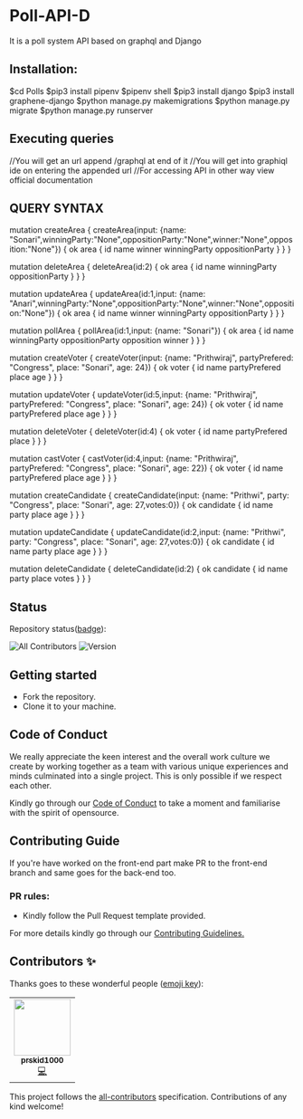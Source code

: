 # Poll-API-D
It is a poll system API based on graphql and Django

## Installation:
$cd Polls
$pip3 install pipenv
$pipenv shell
$pip3 install django
$pip3 install graphene-django
$python manage.py makemigrations
$python manage.py migrate
$python manage.py runserver

## Executing queries
//You will get an url append /graphql at end of it
//You will get into graphiql ide on entering the appended url
//For accessing API in other way view official documentation

## QUERY SYNTAX

mutation createArea {
  createArea(input: {name: "Sonari",winningParty:"None",oppositionParty:"None",winner:"None",opposition:"None"}) {
    ok
    area {
      id
      name
      winner
      winningParty
      oppositionParty
    }
  }
}

mutation deleteArea {
  deleteArea(id:2) {
    ok
    area {
      id
      name
      winningParty
      oppositionParty
    }
  }
}

mutation updateArea {
  updateArea(id:1,input: {name: "Anari",winningParty:"None",oppositionParty:"None",winner:"None",opposition:"None"}) {
    ok
    area {
      id
      name
      winner
      winningParty
      oppositionParty
    }
  }
}

mutation pollArea {
  pollArea(id:1,input: {name: "Sonari"}) {
    ok
   area {
      id
      name
      winningParty
      oppositionParty
      opposition
      winner
    }
  }
}

mutation createVoter {
  createVoter(input: {name: "Prithwiraj", partyPrefered: "Congress", place: "Sonari", age: 24}) {
    ok
   voter {
      id
      name
      partyPrefered
      place
      age
    }
  }
}

mutation updateVoter {
  updateVoter(id:5,input: {name: "Prithwiraj", partyPrefered: "Congress", place: "Sonari", age: 24}) {
    ok
   voter {
      id
      name
      partyPrefered
      place
      age
    }
  }
}

mutation deleteVoter {
  deleteVoter(id:4) {
    ok
    voter {
      id
      name
      partyPrefered
      place
    }
  }
}


mutation castVoter {
  castVoter(id:4,input: {name: "Prithwiraj", partyPrefered: "Congress", place: "Sonari", age: 22}) {
    ok
   voter {
      id
      name
      partyPrefered
      place
      age
    }
  }
}

mutation createCandidate {
  createCandidate(input: {name: "Prithwi", party: "Congress", place: "Sonari", age: 27,votes:0}) {
    ok
   candidate {
      id
      name
      party
      place
      age
    }
  }
}

mutation updateCandidate {
  updateCandidate(id:2,input: {name: "Prithwi", party: "Congress", place: "Sonari", age: 27,votes:0}) {
    ok
   candidate {
      id
      name
      party
      place
      age
    }
  }
}

mutation deleteCandidate {
  deleteCandidate(id:2) {
    ok
    candidate {
      id
      name
      party
      place
      votes
    }
  }
}

## Status
Repository status([badge](https://img.shields.io/badge/)):
<!-- ALL-CONTRIBUTORS-BADGE:START - Do not remove or modify this section -->
![All Contributors](https://img.shields.io/badge/all_contributors-1-orange.svg?style=flat-square)
![Version](https://img.shields.io/badge/version-1.0.0-green)
<!-- ALL-CONTRIBUTORS-BADGE:END -->

## Getting started

- Fork the repository.
- Clone it to your machine.

## Code of Conduct

We really appreciate the keen interest and the overall work culture we create by
working together as a team with various unique experiences and minds culminated
into a single project. This is only possible if we respect each other.

Kindly go through our
[Code of Conduct](https://github.com/prskid1000/Template/blob/main/.github/CODE_OF_CONDUCT_TEMPLATE/CODE_OF_CONDUCT.md)
to take a moment and familiarise with the spirit of opensource.

## Contributing Guide

If you're have worked on the front-end part make PR to the front-end branch
and same goes for the back-end too.

### PR rules:
- Kindly follow the Pull Request template provided.

For more details kindly go through our
[Contributing Guidelines.](https://github.com/prskid1000/Template/blob/main/.github/CONTRIBUTING_TEMPLATE/CONTRIBUTING.md)

## Contributors ✨

Thanks goes to these wonderful people ([emoji key](https://allcontributors.org/docs/en/emoji-key)):

<!-- ALL-CONTRIBUTORS-LIST:START - Do not remove or modify this section -->
<!-- prettier-ignore-start -->
<!-- markdownlint-disable -->
<table>
  <tr>
    <td align="center"><a href="http://biograph.dx.am/"><img src="https://avatars0.githubusercontent.com/prskid1000" width="100px;" alt=""/><br /><sub><b>prskid1000</b></sub></a><br /><a href="https://github.com/prskid1000/Template/commits?author=prskid1000" title="Code">💻</a></td>
  </tr>
</table>

<!-- markdownlint-enable -->
<!-- prettier-ignore-end -->
<!-- ALL-CONTRIBUTORS-LIST:END -->

This project follows the [all-contributors](https://github.com/all-contributors/all-contributors) specification. Contributions of any kind welcome!

